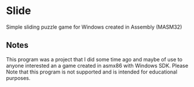 # Slide

Simple sliding puzzle game for Windows created in Assembly (MASM32)

## Notes

This program was a project that I did some time ago and maybe of use to anyone interested an a game created in asmx86 with Windows SDK.  Please Note that this program is not supported and is intended for educational purposes.
